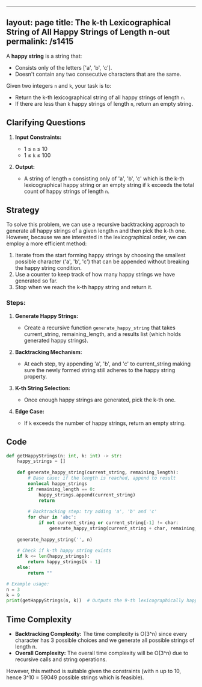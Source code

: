 
---
layout: page
title:  The k-th Lexicographical String of All Happy Strings of Length n-out
permalink: /s1415
---

A **happy string** is a string that:
- Consists only of the letters ['a', 'b', 'c'].
- Doesn't contain any two consecutive characters that are the same.

Given two integers `n` and `k`, your task is to:
- Return the k-th lexicographical string of all happy strings of length `n`.
- If there are less than `k` happy strings of length `n`, return an empty string.

## Clarifying Questions

1. **Input Constraints:**
   - 1 ≤ `n` ≤ 10
   - 1 ≤ `k` ≤ 100

2. **Output:**
   - A string of length `n` consisting only of 'a', 'b', 'c' which is the k-th lexicographical happy string or an empty string if `k` exceeds the total count of happy strings of length `n`.

## Strategy

To solve this problem, we can use a recursive backtracking approach to generate all happy strings of a given length `n` and then pick the k-th one. However, because we are interested in the lexicographical order, we can employ a more efficient method:

1. Iterate from the start forming happy strings by choosing the smallest possible character ('a', 'b', 'c') that can be appended without breaking the happy string condition.
2. Use a counter to keep track of how many happy strings we have generated so far.
3. Stop when we reach the k-th happy string and return it.

### Steps:

1. **Generate Happy Strings:**
   - Create a recursive function `generate_happy_string` that takes current_string, remaining_length, and a results list (which holds generated happy strings).

2. **Backtracking Mechanism:**
   - At each step, try appending 'a', 'b', and 'c' to current_string making sure the newly formed string still adheres to the happy string property.

3. **K-th String Selection:**
   - Once enough happy strings are generated, pick the k-th one.

4. **Edge Case:**
   - If `k` exceeds the number of happy strings, return an empty string.

## Code

```python
def getHappyStrings(n: int, k: int) -> str:
    happy_strings = []
    
    def generate_happy_string(current_string, remaining_length):
        # Base case: if the length is reached, append to result
        nonlocal happy_strings
        if remaining_length == 0:
            happy_strings.append(current_string)
            return
        
        # Backtracking step: try adding 'a', 'b' and 'c'
        for char in 'abc':
            if not current_string or current_string[-1] != char:
                generate_happy_string(current_string + char, remaining_length - 1)
    
    generate_happy_string('', n)
    
    # Check if k-th happy string exists
    if k <= len(happy_strings):
        return happy_strings[k - 1]
    else:
        return ""

# Example usage:
n = 3
k = 9
print(getHappyStrings(n, k))  # Outputs the 9-th lexicographically happy string of length 3
```

## Time Complexity

- **Backtracking Complexity:** The time complexity is O(3^n) since every character has 3 possible choices and we generate all possible strings of length n.
- **Overall Complexity:** The overall time complexity will be O(3^n) due to recursive calls and string operations.

However, this method is suitable given the constraints (with n up to 10, hence 3^10 = 59049 possible strings which is feasible).